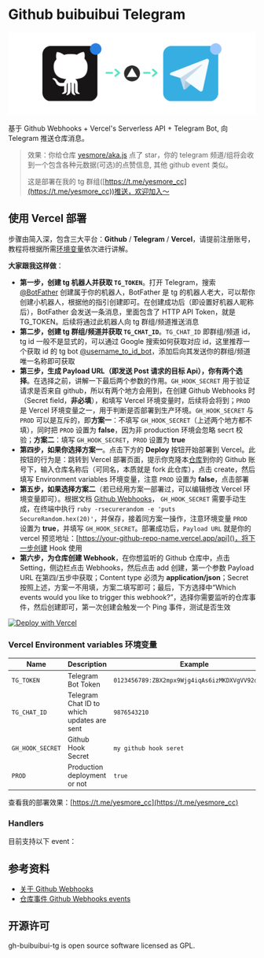 # Github buibuibui Telegram

![](thumbnail.png)

基于 Github Webhooks + Vercel's Serverless API + Telegram Bot, 向 Telegram 推送仓库消息。

> 效果：你给仓库 [yesmore/aka.js](https://github.com/yesmore/aka.js) 点了 star，你的 telegram 频道/组将会收到一个包含各种元数据(可选)的点赞信息, 其他 github event 类似。
>
> 这是部署在我的 tg 群组([https://t.me/yesmore_cc](https://t.me/yesmore_cc))推送，欢迎加入～

## 使用 Vercel 部署

步骤由简入深，包含三大平台：**Github** / **Telegram** / **Vercel**，请提前注册账号，教程将根据所需[环境变量](#Vercel-Environment-variables-环境变量)依次进行讲解。

**大家跟我这样做**：

- **第一步，创建 tg 机器人并获取 `TG_TOKEN`**。打开 Telegram，搜索 [@BotFather](https://t.me/BotFather) 创建属于你的机器人，BotFather 是 tg 的机器人老大，可以帮你创建小机器人，根据他的指引创建即可。在创建成功后（即设置好机器人昵称后），BotFather 会发送一条消息，里面包含了 HTTP API Token，就是 TG_TOKEN。后续将通过此机器人向 tg 群组/频道推送消息
- **第二步，创建 tg 群组/频道并获取 `TG_CHAT_ID`**。`TG_CHAT_ID` 即群组/频道 id，tg id 一般不是显式的，可以通过 Google 搜索如何获取对应 id，这里推荐一个获取 id 的 tg bot [@username_to_id_bot](https://t.me/username_to_id_bot)，添加后向其发送你的群组/频道唯一名称即可获取
- **第三步，生成 Payload URL（即发送 Post 请求的目标 Api），你有两个选择**。在选择之前，讲解一下最后两个参数的作用。`GH_HOOK_SECRET` 用于验证请求是否来自 github，所以有两个地方会用到，在创建 Github Webhooks 时（Secret field，**非必填**），和填写 Vercel 环境变量时，后续将会将到；`PROD` 是 Vercel 环境变量之一，用于判断是否部署到生产环境。`GH_HOOK_SECRET` 与 `PROD` 可以是互斥的，即**方案一**：不填写 `GH_HOOK_SECRET`（上述两个地方都不填），同时把 `PROD` 设置为 **false**，因为非 production 环境会忽略 secrt 校验；**方案二**：填写 `GH_HOOK_SECRET`，`PROD` 设置为 **true**
- **第四步，如果你选择方案一**。点击下方的 **Deploy** 按钮开始部署到 Vercel。此按钮的行为是：跳转到 Vercel 部署页面，提示你克隆本[仓库](https://github.com/yesmore/gh-buibuibui-tg)到你的 Github 账号下，输入仓库名称后（可同名，本质就是 fork 此仓库），点击 create，然后填写 Environment variables 环境变量，注意 `PROD` 设置为 **false**，点击部署
- **第五步，如果选择方案二**（若已经用方案一部署过，可以编辑修改 Vercel 环境变量即可）。根据文档 [Github Webhooks](https://docs.github.com/zh/developers/webhooks-and-events/webhooks/about-webhooks)，
`GH_HOOK_SECRET` 需要手动生成，在终端中执行 `ruby -rsecurerandom -e 'puts SecureRandom.hex(20)'`，并保存，接着同方案一操作，注意环境变量 `PROD` 设置为 **true**，并填写 `GH_HOOK_SECRET`。部署成功后，`Payload URL` 就是你的 vercel 预览地址：[https://your-github-repo-name.vercel.app/api]()，将下一步创建 Hook 使用
- **第六步，为仓库创建 Webhook**，在你想监听的 Github 仓库中，点击 Setting，侧边栏点击 Webhooks，然后点击 add 创建，第一个参数 Payload URL 在第四/五步中获取；Content type 必须为 **application/json**；Secret 按照上述，方案一不用填，方案二填写即可；最后，下方选择中“Which events would you like to trigger this webhook?”，选择你需要监听的仓库事件，然后创建即可，第一次创建会触发一个 Ping 事件，测试是否生效

[![Deploy with Vercel](https://vercel.com/button)](https://vercel.com/new/git/external?repository-url=https%3A%2F%2Fgithub.com%2Fyesmore%2Fgh-buibuibui-tg&env=TG_TOKEN,TG_CHAT_ID,GH_HOOK_SECRET,PROD&envDescription=Environment%20variables%20needed%20to%20setup%20notifier&envLink=https%3A%2F%2Fgithub.com%2Fyesmore%2Fgh-buibuibui-tg%23environment-variables&project-name=gh-buibuibui-tg&repo-name=gh-buibuibui-tg)

### Vercel Environment variables 环境变量

| Name             | Description                                | Example                                          |
| ---------------- | ------------------------------------------ | ------------------------------------------------ |
| `TG_TOKEN`       | Telegram Bot Token                         | `0123456789:ZBX2mpx9Wjg4iqAs6izMKDXVgVV92dtOA0a` |
| `TG_CHAT_ID`     | Telegram Chat ID to which updates are sent | `9876543210`                                     |
| `GH_HOOK_SECRET` | Github Hook Secret                         | `my github hook seret`                           |
| `PROD`           | Production deployment or not               | `true`                                           |

查看我的部署效果：[https://t.me/yesmore_cc](https://t.me/yesmore_cc)

### Handlers

目前支持以下 event：




## 参考资料

- [关于 Github Webhooks](https://docs.github.com/zh/developers/webhooks-and-events/webhooks/about-webhooks)
- [仓库事件 Github Webhooks events ](https://docs.github.com/zh/developers/webhooks-and-events/webhooks/webhook-events-and-payloads)

## 开源许可

gh-buibuibui-tg is open source software licensed as GPL.